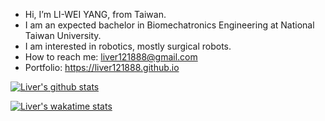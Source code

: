 <!-- [![wakatime](https://wakatime.com/badge/user/efb38313-4c78-4cb3-8d2c-cc4c76cfb2a6.svg?style=plastic)](https://wakatime.com/@efb38313-4c78-4cb3-8d2c-cc4c76cfb2a6) -->

- Hi, I’m LI-WEI YANG, from Taiwan.
- I am an expected bachelor in Biomechatronics Engineering at National Taiwan University.
- I am interested in robotics, mostly surgical robots.
- How to reach me: liver121888@gmail.com
- Portfolio: https://liver121888.github.io

[![Liver's github stats](https://github-readme-stats.vercel.app/api?username=liver121888&count_private=true&theme=synthwave)](https://github.com/liver121888/liver121888)
<!-- [![Top Langs](https://github-readme-stats.vercel.app/api/top-langs/?username=liver121888&layout=compact&theme=synthwave&hide=jupyter%20notebook)](https://github.com/liver121888/liver121888) -->
[![Liver's wakatime stats](https://github-readme-stats.vercel.app/api/wakatime?username=@liver121888&theme=synthwave&layout=compact)](https://github.com/liver121888/liver121888)

<!-- [![Readme Card](https://github-readme-stats.vercel.app/api/pin/?username=liver121888&theme=synthwave&repo=NTUBME-2021-DIP-Assignments)](https://github.com/liver121888/NTUBME-2021-DIP-Assignments)
[![Readme Card](https://github-readme-stats.vercel.app/api/pin/?username=liver121888&theme=synthwave&repo=NTUCSIE-2021-Robotics-Assignments)](https://github.com/liver121888/NTUCSIE-2021-Robotics-Assignments) -->


<!---
liver121888/liver121888 is a ✨ special ✨ repository because its `README.md` (this file) appears on your GitHub profile.
You can click the Preview link to take a look at your changes.
--->
